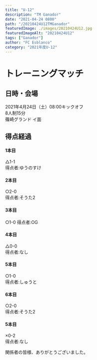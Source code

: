 ```yaml
---
title: "U-12"
description: "TM Ganador"
date: "2021-04-24 0800"
path: "/20210424U12TMGanador"
featuredImage: ./images/20210424U12.jpg
featuredImageAlt: "20210424U12"
tags: ["Ganador"]
author: "FC Esblanco"
category: "2021年度U-12"
---
```



# トレーニングマッチ

## 日時・会場

2021年4月24日（土）08:00キックオフ  
8人制15分  
篠崎グランド イ面

## 得点経過

#### 1本目
△1-1    
得点者:ゆうのすけ

#### 2本目
○2-0  
得点者:そうた2

#### 3本目
○1-0
得点者:OG

#### 4本目
△0-0    
得点者:なし

#### 5本目
○1-0  
得点者:しゅうと

#### 6本目
○2-0  
得点者:そうた2

#### 5本目
×0-2  
得点者:なし


関係者の皆様、ありがとうございました。
